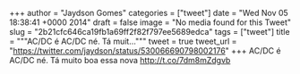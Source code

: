
+++
author = "Jaydson Gomes"
categories = ["tweet"]
date = "Wed Nov 05 18:38:41 +0000 2014"
draft = false
image = "No media found for this Tweet"
slug = "2b21cfc646ca19fb1a69ff2f82f797ee5689edca"
tags = ["tweet"]
title = """AC/DC é AC/DC né. Tá muit..."""
tweet = true
tweet_url = "https://twitter.com/jaydson/status/530066690798002176"
+++
AC/DC é AC/DC né. Tá muito boa essa nova http://t.co/7dm8mZdgvb
